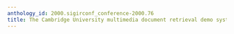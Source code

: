 ```yaml
---
anthology_id: 2000.sigirconf_conference-2000.76
title: The Cambridge University multimedia document retrieval demo system
---
```

